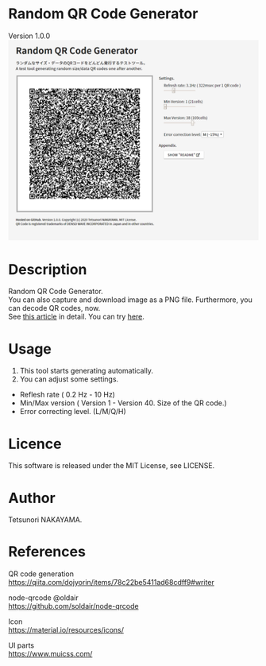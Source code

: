 # Random QR Code Generator
Version 1.0.0  
<img src="./images/screenShot.png" width="800px">

# Description
Random QR Code Generator.   
You can also capture and download image as a PNG file. Furthermore, you can decode QR codes, now.  
See [this article](https://qiita.com/tetunori_lego/items/4d0da075224abbaa4389) in detail. You can try [here](https://tetunori.github.io/RandomQRCodeGenerator/).

# Usage
1. This tool starts generating automatically.
2. You can adjust some settings.
 - Reflesh rate ( 0.2 Hz - 10 Hz)
 - Min/Max version ( Version 1 - Version 40. Size of the QR code.)
 - Error correcting level. (L/M/Q/H)

# Licence
This software is released under the MIT License, see LICENSE.

# Author
Tetsunori NAKAYAMA.

# References
QR code generation  
https://qiita.com/dojyorin/items/78c22be5411ad68cdff9#writer

node-qrcode @oldair  
https://github.com/soldair/node-qrcode

Icon  
https://material.io/resources/icons/

UI parts  
https://www.muicss.com/
